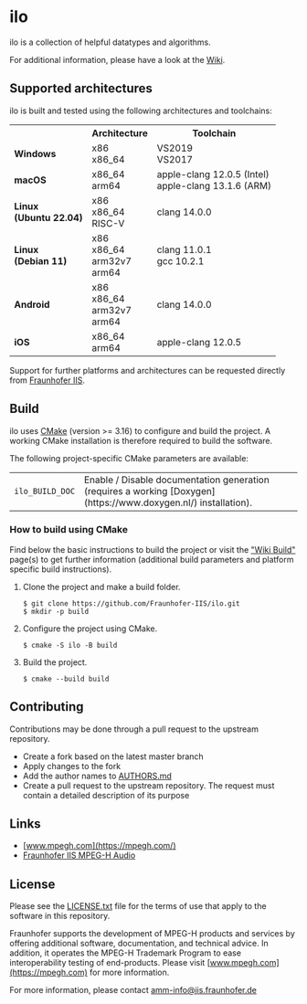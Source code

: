 # ilo

ilo is a collection of helpful datatypes and algorithms.

For additional information, please have a look at the [Wiki](https://github.com/Fraunhofer-IIS/ilo/wiki/home).

## Supported architectures

ilo is built and tested using the following architectures and toolchains:

<table>
  <tr>
    <th align="center" valign="center"><strong></strong></th>
    <th align="center" valign="center"><strong></strong>Architecture</th>
    <th align="center" valign="center"><strong></strong>Toolchain</th>
  </tr>
  <tr>
    <td><strong>Windows</strong></td>
    <td>
        x86<br />
        x86_64
    </td>
    <td>
        VS2019<br />
        VS2017
    </td>
  </tr>
  <tr>
    <td><strong>macOS</strong></td>
    <td>
        x86_64<br />
        arm64
    </td>
    <td>
        apple-clang 12.0.5 (Intel)<br />
        apple-clang 13.1.6 (ARM)
    </td>
  </tr>
  <tr>
    <td><strong>Linux</br>(Ubuntu 22.04)</strong></td>
    <td>
        x86<br />
        x86_64<br />
        RISC-V
    </td>
    <td>
        clang 14.0.0
    </td>
  </tr>
  <tr>
    <td><strong>Linux</br>(Debian 11)</strong></td>
    <td>
        x86<br />
        x86_64<br />
        arm32v7<br />
        arm64
    </td>
    <td>
        clang 11.0.1<br />
        gcc 10.2.1
    </td>
  </tr>
  <tr>
    <td><strong>Android</strong></td>
    <td>
        x86<br />
        x86_64<br />
        arm32v7<br />
        arm64
    </td>
    <td>
        clang 14.0.0
    </td>
  </tr>
  <tr>
    <td><strong>iOS</strong></td>
    <td>
        x86_64<br />
        arm64
    </td>
    <td>
        apple-clang 12.0.5
    </td>
  </tr>
</table>

Support for further platforms and architectures can be requested directly from [Fraunhofer IIS](https://www.iis.fraunhofer.de/en/ff/amm/broadcast-streaming/mpegh.html).

## Build

ilo uses [CMake](https://cmake.org/) (version >= 3.16) to configure and build the project. A working CMake installation is therefore required to build the software.

The following project-specific CMake parameters are available:

<table>
<tr>
<td><code>ilo_BUILD_DOC</code></td>
<td>Enable / Disable documentation generation (requires a working [Doxygen](https://www.doxygen.nl/) installation).</td>
</tr>
</table>

### How to build using CMake

Find below the basic instructions to build the project or visit the ["Wiki Build"](https://github.com/Fraunhofer-IIS/ilo/wiki/Build) page(s) to get further information (additional build parameters and platform specific build instructions).

1. Clone the project and make a build folder.
   ```
   $ git clone https://github.com/Fraunhofer-IIS/ilo.git
   $ mkdir -p build
   ```
2. Configure the project using CMake.
   ```
   $ cmake -S ilo -B build
   ```
3. Build the project.
   ```
   $ cmake --build build
   ```

## Contributing

Contributions may be done through a pull request to the upstream repository.

- Create a fork based on the latest master branch
- Apply changes to the fork
- Add the author names to [AUTHORS.md](./AUTHORS.md)
- Create a pull request to the upstream repository. The request must contain a detailed description of its purpose

## Links

- [www.mpegh.com](https://mpegh.com/)
- [Fraunhofer IIS MPEG-H Audio](https://www.iis.fraunhofer.de/en/ff/amm/broadcast-streaming/mpegh.html)

## License

Please see the [LICENSE.txt](./LICENSE.txt) file for the terms of use that apply to the software in this repository.

Fraunhofer supports the development of MPEG-H products and services by offering additional software, documentation, and technical advice. In addition, it operates the MPEG-H Trademark Program to ease interoperability testing of end-products. Please visit [www.mpegh.com](https://mpegh.com) for more information.

For more information, please contact amm-info@iis.fraunhofer.de
